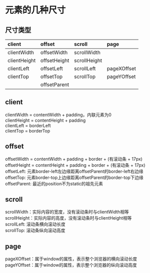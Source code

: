 # 元素的几种尺寸

## 尺寸类型
| client | offset | scroll | page |
| :-- | :-- | :-- | :-- |
| clientWidth | offsetWidth | scrollWidth |
| clientHeight | offsetHeight | scrollHeight |
| clientLeft | offsetLeft | scrollLeft | pageXOffset |
| clientTop | offsetTop | scrollTop | pageYOffset |
|  | offsetParent |  |

## client
clientWidth = contentWidth + padding，内联元素为0  
clientHeight = contentHeight + padding  
clientLeft = borderLeft  
clientTop = borderTop

## offset
offsetWidth = contentWidth + padding + border + (有滚动条 + 17px)  
offsetHeight = contentHeight + padding + border + (有滚动条 + 17px)  
offsetLeft: 元素border-left左边缘距离offsetParent的border-left右边缘  
offsetTop: 元素border-top上边缘距离offsetParent的border-top下边缘  
offsetParent: 最近的position不为static的祖先元素  

## scroll
scrollWidth：实际内容的宽度，没有滚动条时与clientWidth相等  
scrollHeight：实际内容的高度，没有滚动条时与clientHeight相等  
scrollLeft: 滚动条横向滚动长度  
scrollTop: 滚动条纵向滚动高度

## page
pageXOffset：属于window的属性，表示整个浏览器的横向滚动长度  
pageYOffset：属于window的属性，表示整个浏览器的纵向滚动高度
